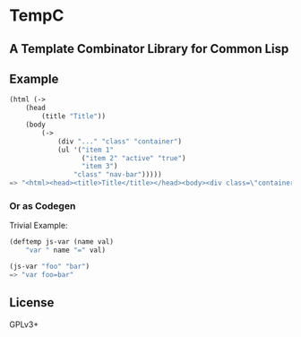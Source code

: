 # TempC
## A Template Combinator Library for Common Lisp

## Example

``` CommonLisp
(html (->
    (head
        (title "Title"))
    (body
        (->
            (div "..." "class" "container")
            (ul '("item 1"
                  ("item 2" "active" "true")
                  "item 3")
                "class" "nav-bar")))))
=> "<html><head><title>Title</title></head><body><div class=\"container\">...</div><ul class=\"nav-bar\"><li>item 1</li><li active=\"true\">item 2</li><li>item 3</li></ul></body></html>"
```

### Or as Codegen

Trivial Example:
``` CommonLisp
(deftemp js-var (name val)
    "var " name "=" val)

(js-var "foo" "bar")
=> "var foo=bar"
```

## License
GPLv3+
